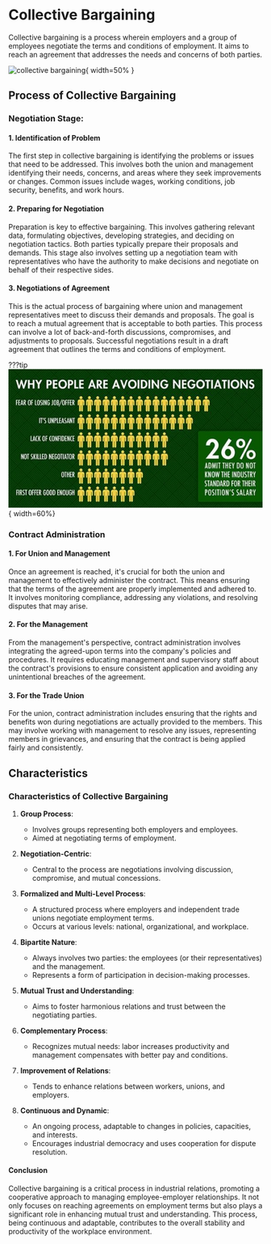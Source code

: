 
# Collective Bargaining

Collective bargaining is a process wherein employers and a group of employees negotiate the terms and conditions of employment. It aims to reach an agreement that addresses the needs and concerns of both parties.


![collective bargaining](https://ceosa.org.za/wp-content/uploads/collective-bargaining-1.jpg){ width=50% }

## Process of Collective Bargaining
### Negotiation Stage:

#### 1. Identification of Problem
The first step in collective bargaining is identifying the problems or issues that need to be addressed. This involves both the union and management identifying their needs, concerns, and areas where they seek improvements or changes. Common issues include wages, working conditions, job security, benefits, and work hours.

#### 2. Preparing for Negotiation
Preparation is key to effective bargaining. This involves gathering relevant data, formulating objectives, developing strategies, and deciding on negotiation tactics. Both parties typically prepare their proposals and demands. This stage also involves setting up a negotiation team with representatives who have the authority to make decisions and negotiate on behalf of their respective sides.


#### 3. Negotiations of Agreement
This is the actual process of bargaining where union and management representatives meet to discuss their demands and proposals. The goal is to reach a mutual agreement that is acceptable to both parties. This process can involve a lot of back-and-forth discussions, compromises, and adjustments to proposals. Successful negotiations result in a draft agreement that outlines the terms and conditions of employment.


???tip
    ![Negotiate](<How to Negotiate a Job Offer - Management Guru.jpg>){ width=60%}



### Contract Administration

#### 1. For Union and Management
Once an agreement is reached, it's crucial for both the union and management to effectively administer the contract. This means ensuring that the terms of the agreement are properly implemented and adhered to. It involves monitoring compliance, addressing any violations, and resolving disputes that may arise.

#### 2. For the Management
From the management's perspective, contract administration involves integrating the agreed-upon terms into the company's policies and procedures. It requires educating management and supervisory staff about the contract's provisions to ensure consistent application and avoiding any unintentional breaches of the agreement.

#### 3. For the Trade Union
For the union, contract administration includes ensuring that the rights and benefits won during negotiations are actually provided to the members. This may involve working with management to resolve any issues, representing members in grievances, and ensuring that the contract is being applied fairly and consistently.

## Characteristics

### Characteristics of Collective Bargaining
1. **Group Process**:
     * Involves groups representing both employers and employees.
     * Aimed at negotiating terms of employment.
2. **Negotiation-Centric**:
     * Central to the process are negotiations involving discussion, compromise, and mutual concessions.

3. **Formalized and Multi-Level Process**:
     * A structured process where employers and independent trade unions negotiate employment terms.
     * Occurs at various levels: national, organizational, and workplace.

4. **Bipartite Nature**:
     * Always involves two parties: the employees (or their representatives) and the management.
     * Represents a form of participation in decision-making processes.

5. **Mutual Trust and Understanding**:
     * Aims to foster harmonious relations and trust between the negotiating parties.

6. **Complementary Process**:
     * Recognizes mutual needs: labor increases productivity and management compensates with better pay and conditions.

7. **Improvement of Relations**:
     * Tends to enhance relations between workers, unions, and employers.
8. **Continuous and Dynamic**:
     * An ongoing process, adaptable to changes in policies, capacities, and interests.
     * Encourages industrial democracy and uses cooperation for dispute resolution.


#### Conclusion
Collective bargaining is a critical process in industrial relations, promoting a cooperative approach to managing employee-employer relationships. It not only focuses on reaching agreements on employment terms but also plays a significant role in enhancing mutual trust and understanding. This process, being continuous and adaptable, contributes to the overall stability and productivity of the workplace environment.